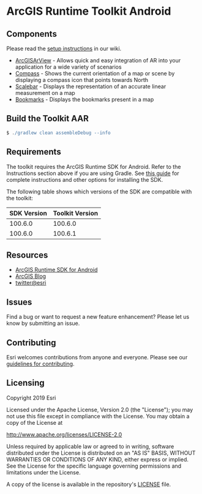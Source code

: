 # ArcGIS Runtime Toolkit Android

## Components
Please read the [setup instructions](https://github.com/Esri/arcgis-runtime-toolkit-android/wiki/Setup-Instructions) in our wiki.

- [ArcGISArView](../../wiki/ArcGISArView) - Allows quick and easy integration of AR into your application for a wide variety of scenarios
- [Compass](../../wiki/Compass) -  Shows the current orientation of a map or scene by displaying a compass icon that points towards North
- [Scalebar](../../wiki/Scalebar) - Displays the representation of an accurate linear measurement on a map
- [Bookmarks](Documentation/Bookmarks) - Displays the bookmarks present in a map

<!-- 

Hiding instructions as AAR is not yet published to Bintray and will not be published to Bintray when 100.6.0 is released.

## Instructions

Update the project Gradle repositories in the **Project** view under **Gradle Scripts > build.gradle (Project:...)** to Esri's Bintray maven repository URL.

```groovy
allprojects {
  ...
  repositories {
    ...
    // *** ADD ***
    maven {
      url 'https://esri.bintray.com/arcgis'
    }
```

Update the app module Gradle dependencies in the **Project** view under **Gradle Scripts > build.gradle (Module: app)** to include the **ArcGIS Runtime Toolkit Android** dependency.

```groovy
dependencies {
  ...
  // *** ADD ***
  implementation "com.esri.arcgisruntime:arcgis-android-toolkit:100.6.0"
}

```
-->

## Build the Toolkit AAR

```groovy
$ ./gradlew clean assembleDebug --info
```

## Requirements

The toolkit requires the ArcGIS Runtime SDK for Android. Refer to the Instructions section above if you are using Gradle.
See [this guide](https://developers.arcgis.com/android/latest/guide/install-and-set-up.htm) for complete instructions and
other options for installing the SDK.

The following table shows which versions of the SDK are compatible with the toolkit:

|  SDK Version  |  Toolkit Version  |
| --- | --- |
| 100.6.0 | 100.6.0 |
| 100.6.0 | 100.6.1 |

## Resources

* [ArcGIS Runtime SDK for Android](https://developers.arcgis.com/android/)
* [ArcGIS Blog](http://blogs.esri.com/esri/arcgis/)
* [twitter@esri](http://twitter.com/esri)

## Issues
Find a bug or want to request a new feature enhancement?  Please let us know by submitting an issue.

## Contributing

Esri welcomes contributions from anyone and everyone. Please see our [guidelines for contributing](https://github.com/esri/contributing).

## Licensing
Copyright 2019 Esri

Licensed under the Apache License, Version 2.0 (the "License"); you may not use this file except in compliance with the License. You may obtain a copy of the License at

http://www.apache.org/licenses/LICENSE-2.0

Unless required by applicable law or agreed to in writing, software distributed under the License is distributed on an "AS IS" BASIS, WITHOUT WARRANTIES OR CONDITIONS OF ANY KIND, either express or implied. See the License for the specific language governing permissions and limitations under the License.

A copy of the license is available in the repository's [LICENSE](LICENSE) file.
